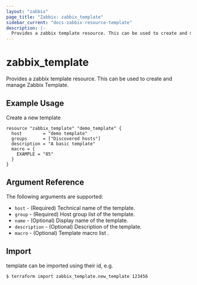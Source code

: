 ```yaml
---
layout: "zabbix"
page_title: "Zabbix: zabbix_template"
sidebar_current: "docs-zabbix-resource-template"
description: |-
  Provides a zabbix template resource. This can be used to create and manage Zabbix Template.
---
```


# zabbix_template

Provides a zabbix template resource. This can be used to create and manage Zabbix Template.

## Example Usage

Create a new template

```hcl
resource "zabbix_template" "demo_template" {
  host        = "demo template"
  groups      = ["Discovered hosts"]
  description = "A basic template"
  macro = {
    EXAMPLE = "85"
  }
}
```

## Argument Reference

The following arguments are supported:

* `host` - (Required) Technical name of the template.
* `group` - (Required) Host group list of the template.
* `name` - (Optional) Display name of the template.
* `description` - (Optional) Description of the template.
* `macro` - (Optional) Template macro list .


## Import

template can be imported using their id, e.g.

```
$ terraform import zabbix_template.new_template 123456
```
